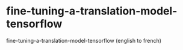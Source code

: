 # fine-tuning-a-translation-model-tensorflow
fine-tuning-a-translation-model-tensorflow (english to french)
